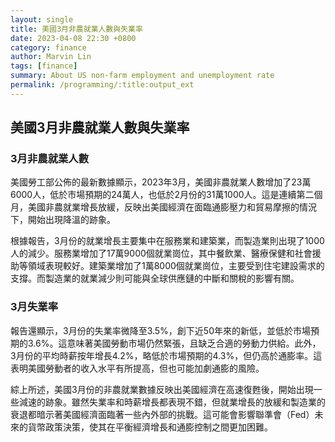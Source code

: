 ```yaml
---
layout: single
title: 美國3月非農就業人數與失業率
date: 2023-04-08 22:30 +0800
category: finance
author: Marvin Lin
tags: [finance]
summary: About US non-farm employment and unemployment rate
permalink: /programming/:title:output_ext
---
```


## 美國3月非農就業人數與失業率

### 3月非農就業人數
美國勞工部公佈的最新數據顯示，2023年3月，美國非農就業人數增加了23萬6000人，低於市場預期的24萬人，也低於2月份的31萬1000人。這是連續第二個月，美國非農就業增長放緩，反映出美國經濟在面臨通膨壓力和貿易摩擦的情況下，開始出現降溫的跡象。

根據報告，3月份的就業增長主要集中在服務業和建築業，而製造業則出現了1000人的減少。服務業增加了17萬9000個就業崗位，其中餐飲業、醫療保健和社會援助等領域表現較好。建築業增加了1萬8000個就業崗位，主要受到住宅建設需求的支撐。而製造業的就業減少則可能與全球供應鏈的中斷和關稅的影響有關。

### 3月失業率
報告還顯示，3月份的失業率微降至3.5%，創下近50年來的新低，並低於市場預期的3.6%。這意味著美國勞動市場仍然緊張，且缺乏合適的勞動力供給。此外，3月份的平均時薪按年增長4.2%，略低於市場預期的4.3%，但仍高於通膨率。這表明美國勞動者的收入水平有所提高，但也可能加劇通膨的風險。

綜上所述，美國3月份的非農就業數據反映出美國經濟在高速復甦後，開始出現一些減速的跡象。雖然失業率和時薪增長都表現不錯，但就業增長的放緩和製造業的衰退都暗示著美國經濟面臨著一些內外部的挑戰。這可能會影響聯準會（Fed）未來的貨幣政策決策，使其在平衡經濟增長和通膨控制之間更加困難。